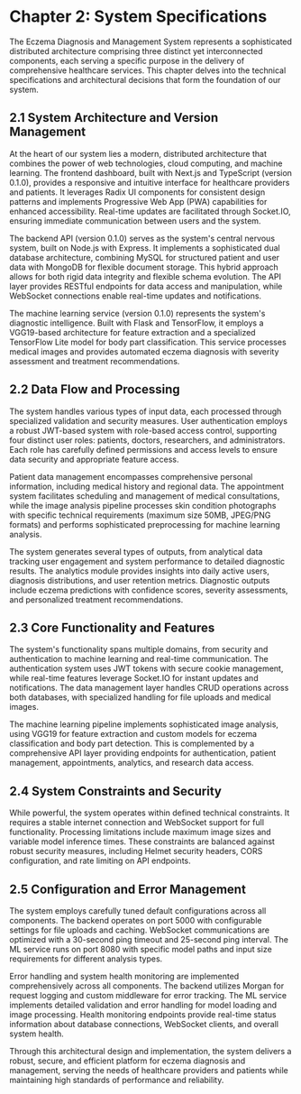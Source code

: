 # Chapter 2: System Specifications

The Eczema Diagnosis and Management System represents a sophisticated distributed architecture comprising three distinct yet interconnected components, each serving a specific purpose in the delivery of comprehensive healthcare services. This chapter delves into the technical specifications and architectural decisions that form the foundation of our system.

## 2.1 System Architecture and Version Management

At the heart of our system lies a modern, distributed architecture that combines the power of web technologies, cloud computing, and machine learning. The frontend dashboard, built with Next.js and TypeScript (version 0.1.0), provides a responsive and intuitive interface for healthcare providers and patients. It leverages Radix UI components for consistent design patterns and implements Progressive Web App (PWA) capabilities for enhanced accessibility. Real-time updates are facilitated through Socket.IO, ensuring immediate communication between users and the system.

The backend API (version 0.1.0) serves as the system's central nervous system, built on Node.js with Express. It implements a sophisticated dual database architecture, combining MySQL for structured patient and user data with MongoDB for flexible document storage. This hybrid approach allows for both rigid data integrity and flexible schema evolution. The API layer provides RESTful endpoints for data access and manipulation, while WebSocket connections enable real-time updates and notifications.

The machine learning service (version 0.1.0) represents the system's diagnostic intelligence. Built with Flask and TensorFlow, it employs a VGG19-based architecture for feature extraction and a specialized TensorFlow Lite model for body part classification. This service processes medical images and provides automated eczema diagnosis with severity assessment and treatment recommendations.

## 2.2 Data Flow and Processing

The system handles various types of input data, each processed through specialized validation and security measures. User authentication employs a robust JWT-based system with role-based access control, supporting four distinct user roles: patients, doctors, researchers, and administrators. Each role has carefully defined permissions and access levels to ensure data security and appropriate feature access.

Patient data management encompasses comprehensive personal information, including medical history and regional data. The appointment system facilitates scheduling and management of medical consultations, while the image analysis pipeline processes skin condition photographs with specific technical requirements (maximum size 50MB, JPEG/PNG formats) and performs sophisticated preprocessing for machine learning analysis.

The system generates several types of outputs, from analytical data tracking user engagement and system performance to detailed diagnostic results. The analytics module provides insights into daily active users, diagnosis distributions, and user retention metrics. Diagnostic outputs include eczema predictions with confidence scores, severity assessments, and personalized treatment recommendations.

## 2.3 Core Functionality and Features

The system's functionality spans multiple domains, from security and authentication to machine learning and real-time communication. The authentication system uses JWT tokens with secure cookie management, while real-time features leverage Socket.IO for instant updates and notifications. The data management layer handles CRUD operations across both databases, with specialized handling for file uploads and medical images.

The machine learning pipeline implements sophisticated image analysis, using VGG19 for feature extraction and custom models for eczema classification and body part detection. This is complemented by a comprehensive API layer providing endpoints for authentication, patient management, appointments, analytics, and research data access.

## 2.4 System Constraints and Security

While powerful, the system operates within defined technical constraints. It requires a stable internet connection and WebSocket support for full functionality. Processing limitations include maximum image sizes and variable model inference times. These constraints are balanced against robust security measures, including Helmet security headers, CORS configuration, and rate limiting on API endpoints.

## 2.5 Configuration and Error Management

The system employs carefully tuned default configurations across all components. The backend operates on port 5000 with configurable settings for file uploads and caching. WebSocket communications are optimized with a 30-second ping timeout and 25-second ping interval. The ML service runs on port 8080 with specific model paths and input size requirements for different analysis types.

Error handling and system health monitoring are implemented comprehensively across all components. The backend utilizes Morgan for request logging and custom middleware for error tracking. The ML service implements detailed validation and error handling for model loading and image processing. Health monitoring endpoints provide real-time status information about database connections, WebSocket clients, and overall system health.

Through this architectural design and implementation, the system delivers a robust, secure, and efficient platform for eczema diagnosis and management, serving the needs of healthcare providers and patients while maintaining high standards of performance and reliability.
